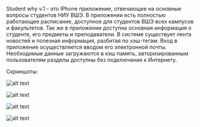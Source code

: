 Student why v.1 - это IPhone приложение, отвечающее на основные вопросы студентов НИУ ВШЭ. В приложении есть полностью работающее расписание, доступное для студентов ВШЭ всех кампусов и факультетов. Так же в приложении доступна основная информация о студенте, его предметы и преподаватели. В системе существует лента новостей и полезная информация, разбитая по хэш-тегам. Вход в приложение осуществляется вводом его электронной почты. Необходимые данные загружаются в кэш память, авторизированным пользователям разделы доступны без подключения к Интернету.

Скриншоты:

![alt text](https://github.com/ansmvserge/IOSSW/blob/master/timetable.jpg)

![alt text](https://github.com/ansmvserge/IOSSW/blob/master/news.jpg)

![alt text](https://github.com/ansmvserge/IOSSW/blob/master/subjects.jpg)

![alt text](https://github.com/ansmvserge/IOSSW/blob/master/tutors.jpg)





